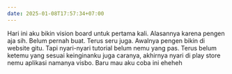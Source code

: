 ```yaml
---
date: 2025-01-08T17:57:34+07:00
---
```

Hari ini aku bikin vision board untuk pertama kali. Alasannya karena pengen aja sih. Belum pernah buat. Terus seru juga. Awalnya pengen bikin di website gitu. Tapi nyari-nyari tutorial belum nemu yang pas. Terus belum ketemu yang sesuai keinginanku juga caranya, akhirnya nyari di play store nemu aplikasi namanya visbo. Baru mau aku coba ini eheheh